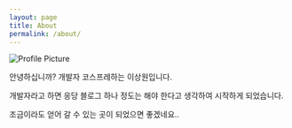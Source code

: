```yaml
---
layout: page
title: About
permalink: /about/
---
```


<img src="{{ site.baseurl }}/assets/my_profile.png" title="Profile Picture" class="profile">





안녕하십니까? 개발자 코스프레하는 이상원입니다.

개발자라고 하면 응당 블로그 하나 정도는 해야 한다고 생각하여 시작하게 되었습니다.

조금이라도 얻어 갈 수 있는 곳이 되었으면 좋겠네요..





